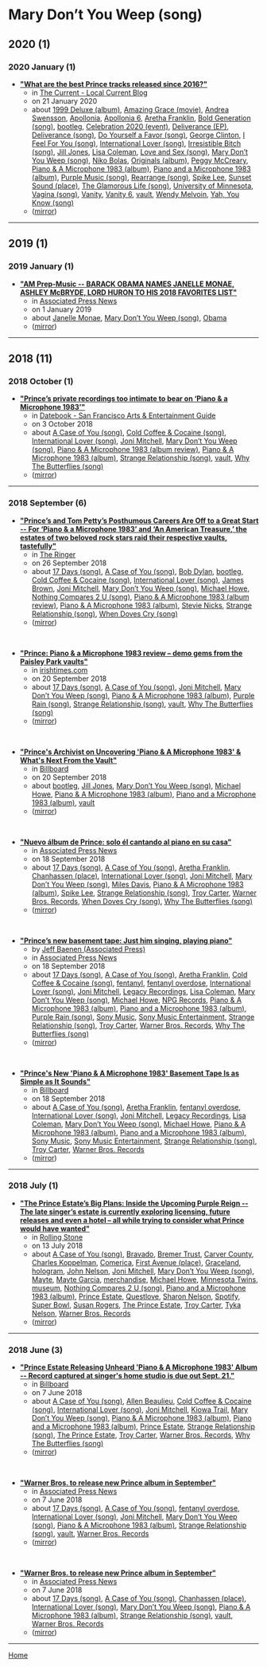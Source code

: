 # Mary Don’t You Weep (song)

## 2020 (1)

### 2020 January (1)

 - [**"What are the best Prince tracks released since 2016?"**](https://blog.thecurrent.org/2020/01/what-are-the-best-prince-tracks-released-since-2016/)
    - in [The Current - Local Current Blog](../../../publications/a-e/the-current-local-current-blog/index.md)
    - on 21 January 2020
    - about [1999 Deluxe (album)](../../../topics/album/1999-deluxe/index.md), [Amazing Grace (movie)](../../../topics/movie/amazing-grace/index.md), [Andrea Swensson](../../../topics/andrea-swensson/index.md), [Apollonia](../../../topics/apollonia/index.md), [Apollonia 6](../../../topics/apollonia-6/index.md), [Aretha Franklin](../../../topics/aretha-franklin/index.md), [Bold Generation (song)](../../../topics/song/bold-generation/index.md), [bootleg](../../../topics/bootleg/index.md), [Celebration 2020 (event)](../../../topics/event/celebration-2020/index.md), [Deliverance (EP)](../../../topics/ep/deliverance/index.md), [Deliverance (song)](../../../topics/song/deliverance/index.md), [Do Yourself a Favor (song)](../../../topics/song/do-yourself-a-favor/index.md), [George Clinton](../../../topics/george-clinton/index.md), [I Feel For You (song)](../../../topics/song/i-feel-for-you/index.md), [International Lover (song)](../../../topics/song/international-lover/index.md), [Irresistible Bitch (song)](../../../topics/song/irresistible-bitch/index.md), [Jill Jones](../../../topics/jill-jones/index.md), [Lisa Coleman](../../../topics/lisa-coleman/index.md), [Love and Sex (song)](../../../topics/song/love-and-sex/index.md), [Mary Don’t You Weep (song)](../../../topics/song/mary-don-t-you-weep/index.md), [Niko Bolas](../../../topics/niko-bolas/index.md), [Originals (album)](../../../topics/album/originals/index.md), [Peggy McCreary](../../../topics/peggy-mccreary/index.md), [Piano & A Microphone 1983 (album)](../../../topics/album/piano-a-microphone-1983/index.md), [Piano and a Microphone 1983 (album)](../../../topics/album/piano-and-a-microphone-1983/index.md), [Purple Music (song)](../../../topics/song/purple-music/index.md), [Rearrange (song)](../../../topics/song/rearrange/index.md), [Spike Lee](../../../topics/spike-lee/index.md), [Sunset Sound (place)](../../../topics/place/sunset-sound/index.md), [The Glamorous Life (song)](../../../topics/song/the-glamorous-life/index.md), [University of Minnesota](../../../topics/university-of-minnesota/index.md), [Vagina (song)](../../../topics/song/vagina/index.md), [Vanity](../../../topics/vanity/index.md), [Vanity 6](../../../topics/vanity-6/index.md), [vault](../../../topics/vault/index.md), [Wendy Melvoin](../../../topics/wendy-melvoin/index.md), [Yah, You Know (song)](../../../topics/song/yah-you-know/index.md)
    - ([mirror](https://web.archive.org/web/*/https://blog.thecurrent.org/2020/01/what-are-the-best-prince-tracks-released-since-2016/))

----

## 2019 (1)

### 2019 January (1)

 - [**"AM Prep-Music -- BARACK OBAMA NAMES JANELLE MONAE, ASHLEY McBRYDE, LORD HURON TO HIS 2018 FAVORITES LIST"**](https://apnews.com/d33c037b27094f43bce9125d8094fa1b)
    - in [Associated Press News](../../../publications/a-e/associated-press-news/index.md)
    - on 1 January 2019
    - about [Janelle Monae](../../../topics/janelle-monae/index.md), [Mary Don’t You Weep (song)](../../../topics/song/mary-don-t-you-weep/index.md), [Obama](../../../topics/obama/index.md)
    - ([mirror](https://web.archive.org/web/*/https://apnews.com/d33c037b27094f43bce9125d8094fa1b))

----

## 2018 (11)

### 2018 October (1)

 - [**"Prince’s private recordings too intimate to bear on ‘Piano & a Microphone 1983’"**](https://datebook.sfchronicle.com/music/princes-private-recordings-too-intimate-to-bear-on-piano-and-a-microphone-1983)
    - in [Datebook - San Francisco Arts & Entertainment Guide](../../../publications/a-e/datebook-san-francisco-arts-entertainment-guide/index.md)
    - on 3 October 2018
    - about [A Case of You (song)](../../../topics/song/a-case-of-you/index.md), [Cold Coffee & Cocaine (song)](../../../topics/song/cold-coffee-cocaine/index.md), [International Lover (song)](../../../topics/song/international-lover/index.md), [Joni Mitchell](../../../topics/joni-mitchell/index.md), [Mary Don’t You Weep (song)](../../../topics/song/mary-don-t-you-weep/index.md), [Piano & A Microphone 1983 (album review)](../../../topics/album-review/piano-a-microphone-1983/index.md), [Piano & A Microphone 1983 (album)](../../../topics/album/piano-a-microphone-1983/index.md), [Strange Relationship (song)](../../../topics/song/strange-relationship/index.md), [vault](../../../topics/vault/index.md), [Why The Butterflies (song)](../../../topics/song/why-the-butterflies/index.md)
    - ([mirror](https://web.archive.org/web/*/https://datebook.sfchronicle.com/music/princes-private-recordings-too-intimate-to-bear-on-piano-and-a-microphone-1983))

----

### 2018 September (6)

 - [**"Prince’s and Tom Petty’s Posthumous Careers Are Off to a Great Start -- For ‘Piano & a Microphone 1983’ and ‘An American Treasure,’ the estates of two beloved rock stars raid their respective vaults, tastefully"**](https://www.theringer.com/music/2018/9/26/17904480/prince-piano-microphone-1983-tom-petty-an-american-treasure-posthumous-album-box-set)
    - in [The Ringer](../../../publications/p-t/the-ringer/index.md)
    - on 26 September 2018
    - about [17 Days (song)](../../../topics/song/17-days/index.md), [A Case of You (song)](../../../topics/song/a-case-of-you/index.md), [Bob Dylan](../../../topics/bob-dylan/index.md), [bootleg](../../../topics/bootleg/index.md), [Cold Coffee & Cocaine (song)](../../../topics/song/cold-coffee-cocaine/index.md), [International Lover (song)](../../../topics/song/international-lover/index.md), [James Brown](../../../topics/james-brown/index.md), [Joni Mitchell](../../../topics/joni-mitchell/index.md), [Mary Don’t You Weep (song)](../../../topics/song/mary-don-t-you-weep/index.md), [Michael Howe](../../../topics/michael-howe/index.md), [Nothing Compares 2 U (song)](../../../topics/song/nothing-compares-2-u/index.md), [Piano & A Microphone 1983 (album review)](../../../topics/album-review/piano-a-microphone-1983/index.md), [Piano & A Microphone 1983 (album)](../../../topics/album/piano-a-microphone-1983/index.md), [Stevie Nicks](../../../topics/stevie-nicks/index.md), [Strange Relationship (song)](../../../topics/song/strange-relationship/index.md), [When Doves Cry (song)](../../../topics/song/when-doves-cry/index.md)
    - ([mirror](https://web.archive.org/web/*/https://www.theringer.com/music/2018/9/26/17904480/prince-piano-microphone-1983-tom-petty-an-american-treasure-posthumous-album-box-set))

<br />

 - [**"Prince: Piano & a Microphone 1983 review – demo gems from the Paisley Park vaults"**](https://www.irishtimes.com/culture/music/prince-piano-a-microphone-1983-review-demo-gems-from-the-paisley-park-vaults-1.3632309)
    - in [irishtimes.com](../../../publications/f-j/irishtimes-com/index.md)
    - on 20 September 2018
    - about [17 Days (song)](../../../topics/song/17-days/index.md), [A Case of You (song)](../../../topics/song/a-case-of-you/index.md), [Joni Mitchell](../../../topics/joni-mitchell/index.md), [Mary Don’t You Weep (song)](../../../topics/song/mary-don-t-you-weep/index.md), [Piano & A Microphone 1983 (album)](../../../topics/album/piano-a-microphone-1983/index.md), [Purple Rain (song)](../../../topics/song/purple-rain/index.md), [Strange Relationship (song)](../../../topics/song/strange-relationship/index.md), [vault](../../../topics/vault/index.md), [Why The Butterflies (song)](../../../topics/song/why-the-butterflies/index.md)
    - ([mirror](https://web.archive.org/web/*/https://www.irishtimes.com/culture/music/prince-piano-a-microphone-1983-review-demo-gems-from-the-paisley-park-vaults-1.3632309))

<br />

 - [**"Prince's Archivist on Uncovering 'Piano & A Microphone 1983' & What's Next From the Vault"**](https://www.billboard.com/articles/columns/rock/8476193/prince-archivist-piano-a-microphone-1983-interview)
    - in [Billboard](../../../publications/a-e/billboard/index.md)
    - on 20 September 2018
    - about [bootleg](../../../topics/bootleg/index.md), [Jill Jones](../../../topics/jill-jones/index.md), [Mary Don’t You Weep (song)](../../../topics/song/mary-don-t-you-weep/index.md), [Michael Howe](../../../topics/michael-howe/index.md), [Piano & A Microphone 1983 (album)](../../../topics/album/piano-a-microphone-1983/index.md), [Piano and a Microphone 1983 (album)](../../../topics/album/piano-and-a-microphone-1983/index.md), [vault](../../../topics/vault/index.md)
    - ([mirror](https://web.archive.org/web/*/https://www.billboard.com/articles/columns/rock/8476193/prince-archivist-piano-a-microphone-1983-interview))

<br />

 - [**"Nuevo álbum de Prince: solo él cantando al piano en su casa"**](https://apnews.com/article/cdd2248d6c1a4c2b829a3235ee7f3fb5)
    - in [Associated Press News](../../../publications/a-e/associated-press-news/index.md)
    - on 18 September 2018
    - about [17 Days (song)](../../../topics/song/17-days/index.md), [A Case of You (song)](../../../topics/song/a-case-of-you/index.md), [Aretha Franklin](../../../topics/aretha-franklin/index.md), [Chanhassen (place)](../../../topics/place/chanhassen/index.md), [International Lover (song)](../../../topics/song/international-lover/index.md), [Joni Mitchell](../../../topics/joni-mitchell/index.md), [Mary Don’t You Weep (song)](../../../topics/song/mary-don-t-you-weep/index.md), [Miles Davis](../../../topics/miles-davis/index.md), [Piano & A Microphone 1983 (album)](../../../topics/album/piano-a-microphone-1983/index.md), [Spike Lee](../../../topics/spike-lee/index.md), [Strange Relationship (song)](../../../topics/song/strange-relationship/index.md), [Troy Carter](../../../topics/troy-carter/index.md), [Warner Bros. Records](../../../topics/warner-bros-records/index.md), [When Doves Cry (song)](../../../topics/song/when-doves-cry/index.md), [Why The Butterflies (song)](../../../topics/song/why-the-butterflies/index.md)
    - ([mirror](https://web.archive.org/web/*/https://apnews.com/article/cdd2248d6c1a4c2b829a3235ee7f3fb5))

<br />

 - [**"Prince’s new basement tape: Just him singing, playing piano"**](https://apnews.com/e0a9e78a662c40d3adee133110bc8489)
    - by [Jeff Baenen (Associated Press)](../../../authors/associated-press/jeff-baenen/index.md)
    - in [Associated Press News](../../../publications/a-e/associated-press-news/index.md)
    - on 18 September 2018
    - about [17 Days (song)](../../../topics/song/17-days/index.md), [A Case of You (song)](../../../topics/song/a-case-of-you/index.md), [Aretha Franklin](../../../topics/aretha-franklin/index.md), [Cold Coffee & Cocaine (song)](../../../topics/song/cold-coffee-cocaine/index.md), [fentanyl](../../../topics/fentanyl/index.md), [fentanyl overdose](../../../topics/fentanyl-overdose/index.md), [International Lover (song)](../../../topics/song/international-lover/index.md), [Joni Mitchell](../../../topics/joni-mitchell/index.md), [Legacy Recordings](../../../topics/legacy-recordings/index.md), [Lisa Coleman](../../../topics/lisa-coleman/index.md), [Mary Don’t You Weep (song)](../../../topics/song/mary-don-t-you-weep/index.md), [Michael Howe](../../../topics/michael-howe/index.md), [NPG Records](../../../topics/npg-records/index.md), [Piano & A Microphone 1983 (album)](../../../topics/album/piano-a-microphone-1983/index.md), [Piano and a Microphone 1983 (album)](../../../topics/album/piano-and-a-microphone-1983/index.md), [Purple Rain (song)](../../../topics/song/purple-rain/index.md), [Sony Music](../../../topics/sony-music/index.md), [Sony Music Entertainment](../../../topics/sony-music-entertainment/index.md), [Strange Relationship (song)](../../../topics/song/strange-relationship/index.md), [Troy Carter](../../../topics/troy-carter/index.md), [Warner Bros. Records](../../../topics/warner-bros-records/index.md), [Why The Butterflies (song)](../../../topics/song/why-the-butterflies/index.md)
    - ([mirror](https://web.archive.org/web/*/https://apnews.com/e0a9e78a662c40d3adee133110bc8489))

<br />

 - [**"Prince's New 'Piano & A Microphone 1983' Basement Tape Is as Simple as It Sounds"**](https://www.billboard.com/articles/news/8475824/prince-piano-and-a-microphone-1983-album)
    - in [Billboard](../../../publications/a-e/billboard/index.md)
    - on 18 September 2018
    - about [A Case of You (song)](../../../topics/song/a-case-of-you/index.md), [Aretha Franklin](../../../topics/aretha-franklin/index.md), [fentanyl overdose](../../../topics/fentanyl-overdose/index.md), [International Lover (song)](../../../topics/song/international-lover/index.md), [Joni Mitchell](../../../topics/joni-mitchell/index.md), [Legacy Recordings](../../../topics/legacy-recordings/index.md), [Lisa Coleman](../../../topics/lisa-coleman/index.md), [Mary Don’t You Weep (song)](../../../topics/song/mary-don-t-you-weep/index.md), [Michael Howe](../../../topics/michael-howe/index.md), [Piano & A Microphone 1983 (album)](../../../topics/album/piano-a-microphone-1983/index.md), [Piano and a Microphone 1983 (album)](../../../topics/album/piano-and-a-microphone-1983/index.md), [Sony Music](../../../topics/sony-music/index.md), [Sony Music Entertainment](../../../topics/sony-music-entertainment/index.md), [Strange Relationship (song)](../../../topics/song/strange-relationship/index.md), [Troy Carter](../../../topics/troy-carter/index.md), [Warner Bros. Records](../../../topics/warner-bros-records/index.md)
    - ([mirror](https://web.archive.org/web/*/https://www.billboard.com/articles/news/8475824/prince-piano-and-a-microphone-1983-album))

----

### 2018 July (1)

 - [**"The Prince Estate’s Big Plans: Inside the Upcoming Purple Reign -- The late singer’s estate is currently exploring licensing, future releases and even a hotel – all while trying to consider what Prince would have wanted"**](https://www.rollingstone.com/music/music-features/prince-estate-big-plans-upcoming-purple-reign-698529/)
    - in [Rolling Stone](../../../publications/p-t/rolling-stone/index.md)
    - on 13 July 2018
    - about [A Case of You (song)](../../../topics/song/a-case-of-you/index.md), [Bravado](../../../topics/bravado/index.md), [Bremer Trust](../../../topics/bremer-trust/index.md), [Carver County](../../../topics/carver-county/index.md), [Charles Koppelman](../../../topics/charles-koppelman/index.md), [Comerica](../../../topics/comerica/index.md), [First Avenue (place)](../../../topics/place/first-avenue/index.md), [Graceland](../../../topics/graceland/index.md), [hologram](../../../topics/hologram/index.md), [John Nelson](../../../topics/john-nelson/index.md), [Joni Mitchell](../../../topics/joni-mitchell/index.md), [Mary Don’t You Weep (song)](../../../topics/song/mary-don-t-you-weep/index.md), [Mayte](../../../topics/mayte/index.md), [Mayte Garcia](../../../topics/mayte-garcia/index.md), [merchandise](../../../topics/merchandise/index.md), [Michael Howe](../../../topics/michael-howe/index.md), [Minnesota Twins](../../../topics/minnesota-twins/index.md), [museum](../../../topics/museum/index.md), [Nothing Compares 2 U (song)](../../../topics/song/nothing-compares-2-u/index.md), [Piano and a Microphone 1983 (album)](../../../topics/album/piano-and-a-microphone-1983/index.md), [Prince Estate](../../../topics/prince-estate/index.md), [Questlove](../../../topics/questlove/index.md), [Sharon Nelson](../../../topics/sharon-nelson/index.md), [Spotify](../../../topics/spotify/index.md), [Super Bowl](../../../topics/super-bowl/index.md), [Susan Rogers](../../../topics/susan-rogers/index.md), [The Prince Estate](../../../topics/the-prince-estate/index.md), [Troy Carter](../../../topics/troy-carter/index.md), [Tyka Nelson](../../../topics/tyka-nelson/index.md), [Warner Bros. Records](../../../topics/warner-bros-records/index.md)
    - ([mirror](https://web.archive.org/web/*/https://www.rollingstone.com/music/music-features/prince-estate-big-plans-upcoming-purple-reign-698529/))

----

### 2018 June (3)

 - [**"Prince Estate Releasing Unheard 'Piano & A Microphone 1983' Album -- Record captured at singer's home studio is due out Sept. 21."**](https://www.billboard.com/articles/columns/rock/8459820/prince-estate-releasing-unheard-piano-a-microphone-1983-album)
    - in [Billboard](../../../publications/a-e/billboard/index.md)
    - on 7 June 2018
    - about [A Case of You (song)](../../../topics/song/a-case-of-you/index.md), [Allen Beaulieu](../../../topics/allen-beaulieu/index.md), [Cold Coffee & Cocaine (song)](../../../topics/song/cold-coffee-cocaine/index.md), [International Lover (song)](../../../topics/song/international-lover/index.md), [Joni Mitchell](../../../topics/joni-mitchell/index.md), [Kiowa Trail](../../../topics/kiowa-trail/index.md), [Mary Don’t You Weep (song)](../../../topics/song/mary-don-t-you-weep/index.md), [Piano & A Microphone 1983 (album)](../../../topics/album/piano-a-microphone-1983/index.md), [Piano and a Microphone 1983 (album)](../../../topics/album/piano-and-a-microphone-1983/index.md), [Prince Estate](../../../topics/prince-estate/index.md), [Strange Relationship (song)](../../../topics/song/strange-relationship/index.md), [The Prince Estate](../../../topics/the-prince-estate/index.md), [Troy Carter](../../../topics/troy-carter/index.md), [Warner Bros. Records](../../../topics/warner-bros-records/index.md), [Why The Butterflies (song)](../../../topics/song/why-the-butterflies/index.md)
    - ([mirror](https://web.archive.org/web/*/https://www.billboard.com/articles/columns/rock/8459820/prince-estate-releasing-unheard-piano-a-microphone-1983-album))

<br />

 - [**"Warner Bros. to release new Prince album in September"**](https://apnews.com/542e9ad6962e46e8882badfd663b1921)
    - in [Associated Press News](../../../publications/a-e/associated-press-news/index.md)
    - on 7 June 2018
    - about [17 Days (song)](../../../topics/song/17-days/index.md), [A Case of You (song)](../../../topics/song/a-case-of-you/index.md), [fentanyl overdose](../../../topics/fentanyl-overdose/index.md), [International Lover (song)](../../../topics/song/international-lover/index.md), [Joni Mitchell](../../../topics/joni-mitchell/index.md), [Mary Don’t You Weep (song)](../../../topics/song/mary-don-t-you-weep/index.md), [Piano & A Microphone 1983 (album)](../../../topics/album/piano-a-microphone-1983/index.md), [Strange Relationship (song)](../../../topics/song/strange-relationship/index.md), [vault](../../../topics/vault/index.md), [Warner Bros. Records](../../../topics/warner-bros-records/index.md)
    - ([mirror](https://web.archive.org/web/*/https://apnews.com/542e9ad6962e46e8882badfd663b1921))

<br />

 - [**"Warner Bros. to release new Prince album in September"**](https://apnews.com/article/98c649c8c304481290ca95e1d64dd837)
    - in [Associated Press News](../../../publications/a-e/associated-press-news/index.md)
    - on 7 June 2018
    - about [17 Days (song)](../../../topics/song/17-days/index.md), [A Case of You (song)](../../../topics/song/a-case-of-you/index.md), [Chanhassen (place)](../../../topics/place/chanhassen/index.md), [International Lover (song)](../../../topics/song/international-lover/index.md), [Mary Don’t You Weep (song)](../../../topics/song/mary-don-t-you-weep/index.md), [Piano & A Microphone 1983 (album)](../../../topics/album/piano-a-microphone-1983/index.md), [Strange Relationship (song)](../../../topics/song/strange-relationship/index.md), [vault](../../../topics/vault/index.md), [Warner Bros. Records](../../../topics/warner-bros-records/index.md)
    - ([mirror](https://web.archive.org/web/*/https://apnews.com/article/98c649c8c304481290ca95e1d64dd837))

----

[Home](../index.md)
